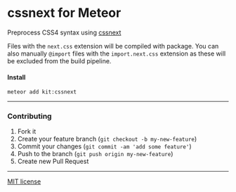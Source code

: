 # cssnext for Meteor

Preprocess CSS4 syntax using [cssnext](https://github.com/cssnext/cssnext)

Files with the `next.css` extension will be compiled with package.
You can also manually `@import` files with the `import.next.css` extension as 
these will be excluded from the build pipeline.

#### Install
```
meteor add kit:cssnext
```

---

### Contributing
1. Fork it
2. Create your feature branch (`git checkout -b my-new-feature`)
3. Commit your changes (`git commit -am 'add some feature'`)
4. Push to the branch (`git push origin my-new-feature`)
5. Create new Pull Request

---

[MIT license](http://opensource.org/licenses/MIT)